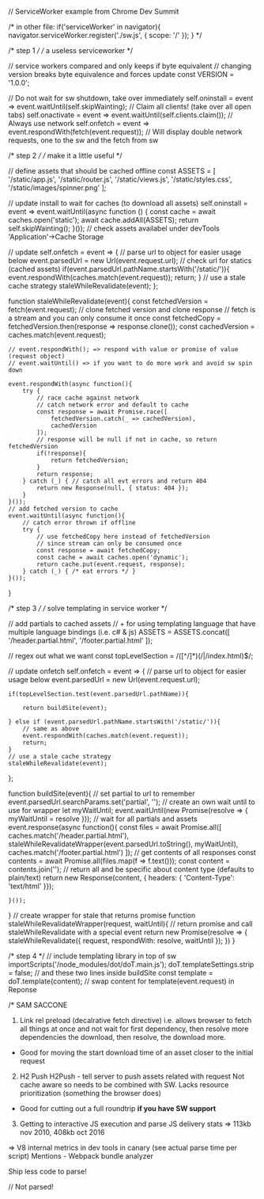 // ServiceWorker example from Chrome Dev Summit

/* in other file:
if('serviceWorker' in navigator){
    navigator.serviceWorker.register('./sw.js', { scope: '/' });
}
*/

/* step 1 */
/* a useless serviceworker */

// service workers compared and only keeps if byte equivalent
// changing version breaks byte equivalence and forces update
const VERSION = '1.0.0';

// Do not wait for sw shutdown, take over immediately
self.oninstall = event => event.waitUntil(self.skipWainting);
// Claim all clients! (take over all open tabs)
self.onactivate = event => event.waitUntil(self.clients.claim());
// Always use network
self.onfetch = event => event.respondWith(fetch(event.request));
// Will display double network requests, one to the sw and the fetch from sw

/* step 2 */
/* make it a little useful */

// define assets that should be cached offline
const ASSETS = [
    '/static/app.js',
    '/static/router.js',
    '/static/views.js',
    '/static/styles.css',
    '/static/images/spinner.png'
];

// update install to wait for caches (to download all assets)
self.oninstall = event => event.waitUntil(async function () {
    const cache = await caches.open('static');
    await cache.addAll(ASSETS);
    return self.skipWainting();
}());
// check assets availabel under devTools 'Application'->Cache Storage

// update
self.onfetch = event => {
    // parse url to object for easier usage below
    event.parsedUrl = new Url(event.request.url);
    // check url for statics (cached assets)
    if(event.parsedUrl.pathName.startsWith('/static/')){
        event.respondWith(caches.match(event.request));
        return;
    }
    // use a stale cache strategy 
    staleWhileRevalidate(event);
};

function staleWhileRevalidate(event){
    const fetchedVersion = fetch(event.request);
    // clone fetched version and clone response
    // fetch is a stream and you can only consume it once
    const fetchedCopy = fetchedVersion.then(response => response.clone());
    const cachedVersion = caches.match(event.request);
    
    // event.respondWith(); => respond with value or promise of value (request object)
    // event.waitUntil() => if you want to do more work and avoid sw spin down

    event.respondWith(async function(){
        try {
            // race cache against network
            // catch network error and default to cache
            const response = await Promise.race([
                fetchedVersion.catch(_ => cachedVersion),
                cachedVersion
            ]);
            // response will be null if not in cache, so return fetchedVersion
            if(!response){
                return fetchedVersion;
            }
            return response;
        } catch (_) { // catch all evt errors and return 404
            return new Response(null, { status: 404 });
        }
    }());
    // add fetched version to cache
    event.waitUntil(async function(){
        // catch error thrown if offline
        try {
            // use fetchedCopy here instead of fetchedVersion
            // since stream can only be consumed once
            const response = await fetchedCopy;
            const cache = await caches.open('dynamic');
            return cache.put(event.request, response);
        } catch (_) { /* eat errors */ } 
    }());
}

/* step 3 */
/* solve templating in service worker */

// add partials to cached assets
// + for using templating language that have multiple language bindings (i.e. c# & js)
ASSETS = ASSETS.concat([
    '/header.partial.html',
    '/footer.partial.html'
]);

// regex out what we want
const topLevelSection = /([^/]*)(\/|\/index.html)$/;

// update onfetch 
self.onfetch = event => {
    // parse url to object for easier usage below
    event.parsedUrl = new Url(event.request.url);

    if(topLevelSection.test(event.parsedUrl.pathName)){

        return buildSite(event);

    } else if (event.parsedUrl.pathName.startsWith('/static/')){
        // same as above
        event.respondWith(caches.match(event.request));
        return;
    }
    // use a stale cache strategy 
    staleWhileRevalidate(event);
};

function buildSite(event){
    // set partial to url to remember
    event.parsedUrl.searchParams.set('partial', '');
    // create an own wait until to use for wrapper
    let myWaitUntil;
    event.waitUntil(new Promise(resolve => {
        myWaitUntil = resolve
    }));
    // wait for all partials and assets
    event.response(async function(){
        const files = await Promise.all([
            caches.match('/header.partial.html'),
            staleWhileRevalidateWrapper(event.parsedUrl.toString(), myWaitUntil),
            caches.match('/footer.partial.html')
        ]);
        // get contents of all responses
        const contents = await Promise.all(files.map(f => f.text()));
        const content = contents.join('');
        // return all and be specific about content type (defaults to plain/text)
        return new Response(content, { headers: { 'Content-Type': 'text/html' }});

    }());
}
// create wrapper for stale that returns promise
function staleWhileRevalidateWrapper(request, waitUntil){
    // return promise and call staleWhileRevalidate with a special event
    return new Promise(resolve => {
        staleWhileRevalidate({
            request,
            respondWith: resolve,
            waitUntil
        });
    })
}

/* step 4 */
// include templating library in top of sw
importScripts('/node_modules/dot/doT.main.js');
doT.templateSettings.strip = false;
// and these two lines inside buildSite
const template = doT.template(content);
// swap content for template(event.request) in Reponse

/* SAM SACCONE

1. Link rel preload (decalrative fetch directive)
i.e. <link rel="preload" href="src/shop-image.png">
allows browser to fetch all things at once and not wait for first dependency, then resolve more dependencies the download, then resolve, the download more.

- Good for moving the start download time of an asset closer to the initial request

2. H2 Push
H2Push - tell server to push assets related with request
Not cache aware so needs to be combined with SW.
Lacks resource prioritization (something the browser does)

- Good for cutting out a full roundtrip **if you have SW support**

3. Getting to interactive
JS execution and parse
JS delivery stats => 113kb nov 2010, 408kb oct 2016

=> V8 internal metrics
in dev tools in canary (see actual parse time per script)
Mentions - Webpack bundle analyzer

Ship less code to parse!

// Not parsed!
<script type="inert" src="" />

// Automatic code splitting
 - Angular Lazy module loading
 - Polymer CLI per route fragments / sharding
 - Webpack aggressive splitting `plugin.require.ensure()`
*/

/* PRPL pattern

To optimize delivery, the polymer Toolbox uses the PRPL pattern, which stands for:

Push critical resources for the initial route.
Render initial route.
Pre-cache remaining routes.
Lazy-load and create remaining routes on demand.

*/

/*
ADDY OSMANI
Production PWA's with frameworks
================================

Use code splitting
Webpack1:
require.ensure([], () => {
    require('./UserProfile', (module) => {
        // do stuff with module
    })
})
Webpack2:
System.import('./UserProfile')
    .then(loadRoute(cb))
    .catch(errorLoading)

Use LIGHTHOUSE / PageSpeedInsights

jpeg optmizations från gfx.nrk.no ???
Page speed insights pratar om 90% førbættring på en del bilder...

PREACT 3kb alternative with same ES6 api
// use alias in Webpack
{
    resolve: {
        alias: {
            'react': 'preact-compat',
            'react-dom': 'preact-compat'
        }
    }
}
// USE sw-precache wp plugin
plugins: [
    new SWPrecacheWebpackPlugin({
        cacheId: 'my-app',
        filename: 'sw.js',
        staticFileGlobs: [
            'app/**.html',
            'app/css/**.css',
            'app/js/**.js',
            'app/images/**.*'
        ],
        verbose: true
    })
]

*/

/*
SW PRECACHE & SW TOOLBOX
========================



*/
